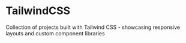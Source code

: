 # TailwindCSS
Collection of projects built with Tailwind CSS - showcasing responsive layouts and custom component libraries
